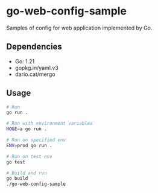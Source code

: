 # go-web-config-sample

Samples of config for web application implemented by Go.

## Dependencies

- Go: 1.21
- gopkg.in/yaml.v3
- dario.cat/mergo

## Usage

```sh
# Run
go run .

# Run with environment variables
HOGE=a go run .

# Run on specified env
ENV=prod go run .

# Run on test env
go test

# Build and run
go build
./go-web-config-sample
```
